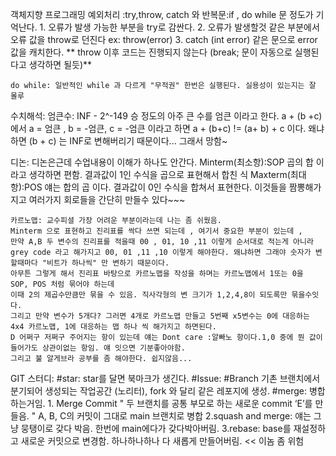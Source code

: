 객체지향 프로그래밍
    예외처리 :try,throw, catch 와 반복문:if , do while 문 정도가 기억난다.
    1. 오류가 발생 가능한 부분을 try로 감싼다.
    2. 오류가 발생할것 같은 부분에서 오류 값을 throw로 던진다 ex: throw(error)
    3. catch (int error) 같은 문으로 error 값을 캐치한다.
    ** throw 이후 코드는 진행되지 않는다 (break; 문이 자동으로 실행된다고 생각하면 될듯)** 
    
    do while: 일반적인 while 과 다르게 "무적권" 한번은 실행된다. 실용성이 있는지는 잘 몰루

수치해석: 
    엄큰수: INF - 2^-149 승 정도의 아주 큰 수를 엄큰 이라고 한다.
    a + (b +c) 에서 a = 엄큰 , b = -엄큰, c = -엄큰 이라고 하면 a + (b+c) != (a+ b) + c 이다.
    왜냐하면 (b + c) 는 INF로 변해버리기 때문이다... 그래서 망함~

디논:
    디논은근데 수업내용이 이해가 하나도 안간다.
    Minterm(최소항):SOP  곱의 합 이라고 생각하면 편함. 결과값이 1인 수식을 곱으로 표현해서 합친 식
    Maxterm(최대항):POS 얘는 합의 곱 이다. 결과값이 0인 수식을 합쳐서 표현한다.
    이것들을 짬뽕해가지고 여러가지 회로들을 간단히 만들수 있다~~~

    카르노맵: 교수피셜 가장 어려운 부분이라는데 나는 좀 쉬웠음.
    Minterm 으로 표현하고 진리표를 싹다 쓰면 되는데 , 여기서 중요한 부분이 있는데 ,
    만약 A,B 두 변수의 진리표를 적을때 00 , 01, 10 ,11 이렇게 순서대로 적는게 아니라 
    grey code 라고 해가지고 00, 01 ,11 ,10 이렇게 해야한다. 왜냐하면 그래야 숫자가 변할때마다 "비트가 하나씩" 만 변하기 때문이다.
    아무튼 그렇게 해서 진리표 바탕으로 카르노맵을 작성을 하며는 카르노맵에서 1또는 0을 SOP, POS 처럼 묶어야 하는데
    이때 2의 제곱수만큼만 묶을 수 있음. 직사각형의 변 크기가 1,2,4,8이 되도록만 묶을수잇다.
    그리고 만약 변수가 5개다? 그러면 4개로 카르노맵 만들고 5번째 x5변수는 0에 대응하는 4x4 카르노맵, 1에 대응하는 맵 하나 씩 해가지고 하면된다.
    D 어쩌구 저쩌구 주어지는 항이 있는데 얘는 Dont care :알빠노 항이다.1,0 중에 뭔 값이 들어가도 상관이없는 항임. 얘 잇으면 기분좋아야함.
    그리고 불 알게브라 공부를 좀 해야한다. 쉽지않음...

GIT 스터디:
    #star: star를 달면 북마크가 생긴다.
    #Issue:
    #Branch 기촌 브랜치에서 분기되어 생성되는 작업공간 (노리터), fork 와 달리 같은 레포지에 생성.
    #merge: 병합하는거임.
    1. Merge Commit
        " 두 브랜치를 공통 부모로 하는 새로운 commit ‘E’를 만들음.
        " A, B, C의 커밋이 그대로 main 브랜치로 병합
    2.squash and merge:
        얘는 그냥 뭉탱이로 갖다 박음. 한번에 main에다가 갖다박아버림.
    3.rebase:
        base를 재설정하고 새로운 커밋으로 변경함. 하나하나하나 다 새롭게 만들어버림. << 이놈 좀 위험